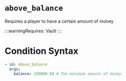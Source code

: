 # `above_balance`

Requires a player to have a certain amount of money

:::warningRequires:
Vault
:::

# Condition Syntax
```yaml
- id: above_balance
  args:
    balance: 150000.50 # The minimum amount of money
```
